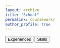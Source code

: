 ```yaml
---
layout: archive
title: "School"
permalink: coursework/
author_profile: true
---
```


<button onclick="showContent('../docs/experiences.md')">Experiences</button>
<button onclick="showContent('../docs/skills.md')">Skills</button>

<div id="content">
    <script>showContent('../docs/experiences.md')</script>
</div>

<script src="https://cdn.jsdelivr.net/npm/marked/marked.min.js"></script>
<script>
    function showContent(file) {
        fetch(file)
            .then(response => response.text())
            .then(text => {
                document.getElementById('content').innerHTML = marked.parse(text);
            })
            .catch(error => console.error('Error fetching the markdown file:', error));
    }
</script>


